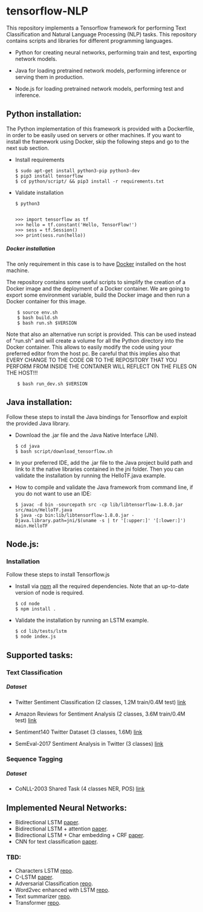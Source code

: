 # tensorflow-NLP

This repository implements a Tensorflow framework for performing Text Classification and Natural Language Processing (NLP) tasks.
This repository contains scripts and libraries for different programming languages.

  - Python for creating neural networks, performing train and test, exporting network models.

  - Java for loading pretrained network models, performing inference or serving them in production.

  - Node.js for loading pretrained network models, performing test and inference.


## Python installation:
The Python implementation of this framework is provided with a Dockerfile, in order to be easily used on servers or other machines.
If you want to install the framework using Docker, skip the following steps and go to the next sub section.

  - Install requirements
  
        $ sudo apt-get install python3-pip python3-dev
        $ pip3 install tensorflow
        $ cd python/script/ && pip3 install -r requirements.txt

  - Validate installation

        $ python3


        >>> import tensorflow as tf
        >>> hello = tf.constant('Hello, TensorFlow!')
        >>> sess = tf.Session()
        >>> print(sess.run(hello))


##### Docker installation

The only requirement in this case is to have [Docker](https://docs.docker.com/install/) installed  on the host machine.

The repository contains some useful scripts to simplify the creation of a Docker image and the deployment of a Docker container.
We are going to export some environment variable, build the Docker image and then run a Docker container for this image.
  
        $ source env.sh  
        $ bash build.sh  
        $ bash run.sh $VERSION

Note that also an alternative run script is provided. This can be used instead of "run.sh" and will create a volume for all the Python directory into the Docker container. This allows to easily modify the code using your preferred editor from the host pc.
Be careful that this implies also that EVERY CHANGE TO THE CODE OR TO THE REPOSITORY THAT YOU PERFORM FROM INSIDE THE CONTAINER WILL REFLECT ON THE FILES ON THE HOST!!!

        $ bash run_dev.sh $VERSION

## Java installation:

Follow these steps to install the Java bindings for Tensorflow and exploit the provided Java library.

  - Download the .jar file and the Java Native Interface (JNI).
  
        $ cd java
        $ bash script/download_tensorflow.sh

  - In your preferred IDE, add the .jar file to the Java project build path and link to it the native libraries contained in the jni folder.
  Then you can validate the installation by running the HelloTF.java example.


  - How to compile and validate the Java framework from command line, if you do not want to use an IDE:

        $ javac -d bin -sourcepath src -cp lib/libtensorflow-1.8.0.jar src/main/HelloTF.java
        $ java -cp bin:lib/libtensorflow-1.8.0.jar -Djava.library.path=jni/$(uname -s | tr '[:upper:]' '[:lower:]') main.HelloTF


## Node.js:

### Installation

Follow these steps to install Tensorflow.js

  - Install via [npm](https://www.npmjs.com/) all the required dependencies. Note that an up-to-date version of node is required.
  
        $ cd node
        $ npm install .

  - Validate the installation by running an LSTM example.

        $ cd lib/tests/lstm
        $ node index.js


## Supported tasks:

### Text Classification


##### Dataset

  - Twitter Sentiment Classification (2 classes, 1.2M train/0.4M test) [link](https://drive.google.com/file/d/1aMt-6OCN_mEDlmRX4bymk5ZNEatsVXF-/view?usp=sharing)

  - Amazon Reviews for Sentiment Analysis (2 classes, 3.6M train/0.4M test) [link](https://www.kaggle.com/bittlingmayer/amazonreviews#test.ft.txt.bz2)

  - Sentiment140 Twitter Dataset (3 classes, 1.6M) [link](https://www.kaggle.com/kazanova/sentiment140)

  - SemEval-2017 Sentiment Analysis in Twitter (3 classes) [link](http://alt.qcri.org/semeval2017/task4/index.php?id=data-and-tools)
 
### Sequence Tagging


##### Dataset

  - CoNLL-2003 Shared Task (4 classes NER, POS) [link](https://github.com/Franck-Dernoncourt/NeuroNER/tree/master/data/conll2003/en)


## Implemented Neural Networks:


  - Bidirectional LSTM [paper](https://link.springer.com/chapter/10.1007/978-3-319-39958-4_19).
  - Bidirectional LSTM + attention [paper](http://www.aclweb.org/anthology/P16-2034).
  - Bidirectional LSTM + Char embedding + CRF [paper](https://arxiv.org/pdf/1603.01354.pdf).
  - CNN for text classification [paper](https://arxiv.org/pdf/1408.5882.pdf).


### TBD:

  - Characters LSTM [repo](https://github.com/charlesashby/CharLSTM).
  - C-LSTM [paper](https://arxiv.org/pdf/1511.08630.pdf).
  - Adversarial Classification [repo](https://github.com/dennybritz/models/tree/master/adversarial_text).
  - Word2vec enhanced with LSTM [repo](https://github.com/chaitjo/lstm-context-embeddings).
  - Text summarizer [repo](https://github.com/dongjun-Lee/text-summarization-tensorflow).
  - Transformer [repo](https://github.com/brightmart/text_classification/tree/master/a07_Transformer).


